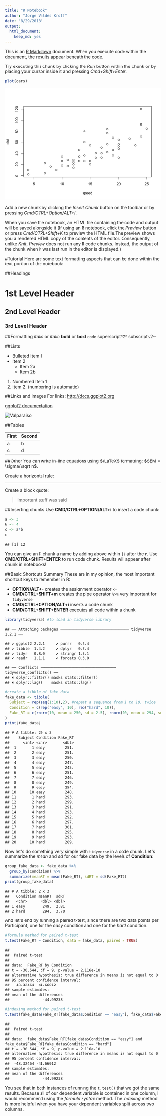 ```yaml
---
title: "R Notebook"
author: "Jorge Valdés Kroff"
date: "8/29/2018"
output: 
  html_document: 
    keep_md: yes
---
```


This is an [R Markdown](http://rmarkdown.rstudio.com) document. When you execute code within the document, the results appear beneath the code. 

Try executing this chunk by clicking the *Run* button within the chunk or by placing your cursor inside it and pressing *Cmd+Shift+Enter*. 


```r
plot(cars)
```

![](1_MarkdownNotes_files/figure-html/unnamed-chunk-1-1.png)<!-- -->

Add a new chunk by clicking the *Insert Chunk* button on the toolbar or by pressing *Cmd/CTRL+Option/ALT+I*.

When you save the notebook, an HTML file containing the code and output will be saved alongside it (If using an R notebook, click the *Preview* button or press *Cmd/CTRL+Shift+K* to preview the HTML file.The preview shows you a rendered HTML copy of the contents of the editor. Consequently, unlike *Knit*, *Preview* does not run any R code chunks. Instead, the output of the chunk when it was last run in the editor is displayed.)

#Tutorial
Here are some text formatting aspects that can be done within the text portion of the notebook:

##Headings
# 1st Level Header
## 2nd Level Header
### 3rd Level Header

##Formatting
*italic* or _italic_
**bold** or __bold__
`code`
superscript^2^ 
subscript~2~

##Lists
* Bulleted Item 1
* Item 2
  + Item 2a
  + Item 2b
  
1. Numbered Item 1
1. Item 2. (numbering is automatic)

##Links and images
For links:
<http://docs.ggplot2.org>

[ggplot2 documentation](https:/docs.ggplot2.org)

![Valparaiso](Images/Paseo21mayo.jpg)

##Tables

First | Second
------ | ------
a | b
c | d

##Other
You can write in-line equations using $\LaTeX$ formatting: $SEM = \sigma/\sqrt n$. 

Create a horizontal rule:

***

Create a block quote:

> Important stuff was said



##Inserting chunks
Use **CMD/CTRL+OPTION/ALT+i** to insert a code chunk:

```r
a <- 3
b <- 4
c <- a*b
c
```

```
## [1] 12
```
You can give an R chunk a name by adding above within `{}` after the **r**.
Use **CMD/CTRL+SHIFT+ENTER** to run code chunk. Results will appear after chunk in notebooks!

##Basic Shortcuts Summary
These are in my opinion, the most important shortcut keys to remember in R:
* **OPTION/ALT+-** creates the assignment operator `<-`
* **CMD/CTRL+SHIFT+m** creates the pipe operator `%>%` very important for `tidyverse`
* **CMD/CTRL+OPTION/ALT+i** inserts a code chunk
* **CMD/CTRL+SHIFT+ENTER** executes all code within a chunk


```r
library(tidyverse) #to load in tidyverse library
```

```
## ── Attaching packages ─────────────────────────────── tidyverse 1.2.1 ──
```

```
## ✔ ggplot2 2.2.1     ✔ purrr   0.2.4
## ✔ tibble  1.4.2     ✔ dplyr   0.7.4
## ✔ tidyr   0.8.0     ✔ stringr 1.3.1
## ✔ readr   1.1.1     ✔ forcats 0.3.0
```

```
## ── Conflicts ────────────────────────────────── tidyverse_conflicts() ──
## ✖ dplyr::filter() masks stats::filter()
## ✖ dplyr::lag()    masks stats::lag()
```

```r
#create a tibble of fake data
fake_data <- tibble(
  Subject = rep(seq(1:10),2), #repeat a sequence from 1 to 10, twice
  Condition = c(rep("easy", 10), rep("hard", 10)), 
  Fake_RT = c(rnorm(10, mean = 250, sd = 2.5), rnorm(10, mean = 294, sd = 2.5))
)
print(fake_data)
```

```
## # A tibble: 20 x 3
##    Subject Condition Fake_RT
##      <int> <chr>       <dbl>
##  1       1 easy         251.
##  2       2 easy         251.
##  3       3 easy         250.
##  4       4 easy         247.
##  5       5 easy         245.
##  6       6 easy         251.
##  7       7 easy         246.
##  8       8 easy         249.
##  9       9 easy         254.
## 10      10 easy         248.
## 11       1 hard         293.
## 12       2 hard         299.
## 13       3 hard         291.
## 14       4 hard         293.
## 15       5 hard         292.
## 16       6 hard         297.
## 17       7 hard         301.
## 18       8 hard         295.
## 19       9 hard         293.
## 20      10 hard         289.
```
Now let's do something very simple with `tidyverse` in a code chunk. Let's summarize the *mean* and *sd* for our fake data by the levels of **Condition**:

```r
group_fake_data <- fake_data %>% 
  group_by(Condition) %>% 
  summarize(meanRT = mean(Fake_RT), sdRT = sd(Fake_RT))
print(group_fake_data)
```

```
## # A tibble: 2 x 3
##   Condition meanRT  sdRT
##   <chr>      <dbl> <dbl>
## 1 easy        249.  2.81
## 2 hard        294.  3.70
```
And let's end by running a paired t-test, since there are two data points per Participant, one for the *easy* condition and one for the *hard* condition.

```r
#formula method for paired t-test
t.test(Fake_RT ~ Condition, data = fake_data, paired = TRUE)
```

```
## 
## 	Paired t-test
## 
## data:  Fake_RT by Condition
## t = -30.544, df = 9, p-value = 2.116e-10
## alternative hypothesis: true difference in means is not equal to 0
## 95 percent confidence interval:
##  -48.32464 -41.66012
## sample estimates:
## mean of the differences 
##               -44.99238
```

```r
#indexing method for paired t-test
t.test(fake_data$Fake_RT[fake_data$Condition == "easy"], fake_data$Fake_RT[fake_data$Condition == "hard"], paired = TRUE)
```

```
## 
## 	Paired t-test
## 
## data:  fake_data$Fake_RT[fake_data$Condition == "easy"] and fake_data$Fake_RT[fake_data$Condition == "hard"]
## t = -30.544, df = 9, p-value = 2.116e-10
## alternative hypothesis: true difference in means is not equal to 0
## 95 percent confidence interval:
##  -48.32464 -41.66012
## sample estimates:
## mean of the differences 
##               -44.99238
```
You see that in both instances of running the `t.test()` that we got the same results. Because all of our dependent variable is contained in one column, I would recommend using the *formula syntax* method. The *indexing* method is more helpful when you have your dependent variables split across two columns. 


